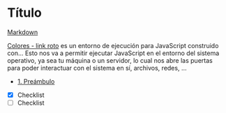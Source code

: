# Título
[Markdown](https://es.wikipedia.org/wiki/Markdown)

[Colores - link roto](https://www.google.com/colores) es un entorno de ejecución para JavaScript
construido con...
Esto  nos va a permitir ejecutar JavaScript en el entorno del sistema operativo,
ya sea tu máquina o un servidor, lo cual nos abre las puertas para poder
interactuar con el sistema en sí, archivos, redes, ...
- [1. Preámbulo](#1-preámbulo)

- [x] Checklist
- [ ] Checklist